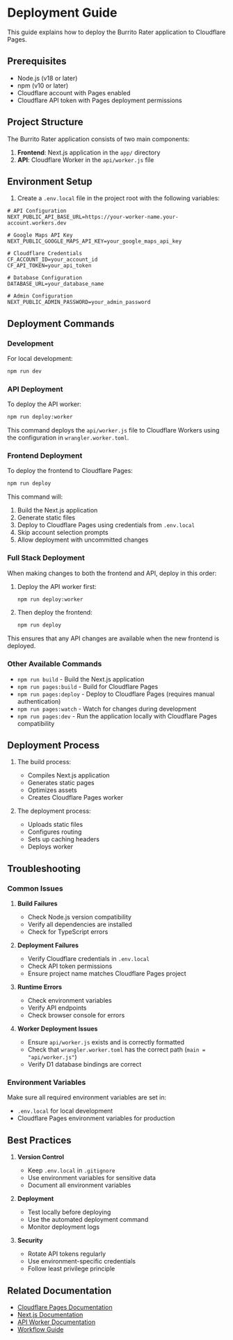 # Deployment Guide

This guide explains how to deploy the Burrito Rater application to Cloudflare Pages.

## Prerequisites

- Node.js (v18 or later)
- npm (v10 or later)
- Cloudflare account with Pages enabled
- Cloudflare API token with Pages deployment permissions

## Project Structure

The Burrito Rater application consists of two main components:

1. **Frontend**: Next.js application in the `app/` directory
2. **API**: Cloudflare Worker in the `api/worker.js` file

## Environment Setup

1. Create a `.env.local` file in the project root with the following variables:

```env
# API Configuration
NEXT_PUBLIC_API_BASE_URL=https://your-worker-name.your-account.workers.dev

# Google Maps API Key
NEXT_PUBLIC_GOOGLE_MAPS_API_KEY=your_google_maps_api_key

# Cloudflare Credentials
CF_ACCOUNT_ID=your_account_id
CF_API_TOKEN=your_api_token

# Database Configuration
DATABASE_URL=your_database_name

# Admin Configuration
NEXT_PUBLIC_ADMIN_PASSWORD=your_admin_password
```

## Deployment Commands

### Development

For local development:
```bash
npm run dev
```

### API Deployment

To deploy the API worker:
```bash
npm run deploy:worker
```

This command deploys the `api/worker.js` file to Cloudflare Workers using the configuration in `wrangler.worker.toml`.

### Frontend Deployment

To deploy the frontend to Cloudflare Pages:
```bash
npm run deploy
```

This command will:
1. Build the Next.js application
2. Generate static files
3. Deploy to Cloudflare Pages using credentials from `.env.local`
4. Skip account selection prompts
5. Allow deployment with uncommitted changes

### Full Stack Deployment

When making changes to both the frontend and API, deploy in this order:

1. Deploy the API worker first:
   ```bash
   npm run deploy:worker
   ```

2. Then deploy the frontend:
   ```bash
   npm run deploy
   ```

This ensures that any API changes are available when the new frontend is deployed.

### Other Available Commands

- `npm run build` - Build the Next.js application
- `npm run pages:build` - Build for Cloudflare Pages
- `npm run pages:deploy` - Deploy to Cloudflare Pages (requires manual authentication)
- `npm run pages:watch` - Watch for changes during development
- `npm run pages:dev` - Run the application locally with Cloudflare Pages compatibility

## Deployment Process

1. The build process:
   - Compiles Next.js application
   - Generates static pages
   - Optimizes assets
   - Creates Cloudflare Pages worker

2. The deployment process:
   - Uploads static files
   - Configures routing
   - Sets up caching headers
   - Deploys worker

## Troubleshooting

### Common Issues

1. **Build Failures**
   - Check Node.js version compatibility
   - Verify all dependencies are installed
   - Check for TypeScript errors

2. **Deployment Failures**
   - Verify Cloudflare credentials in `.env.local`
   - Check API token permissions
   - Ensure project name matches Cloudflare Pages project

3. **Runtime Errors**
   - Check environment variables
   - Verify API endpoints
   - Check browser console for errors

4. **Worker Deployment Issues**
   - Ensure `api/worker.js` exists and is correctly formatted
   - Check that `wrangler.worker.toml` has the correct path (`main = "api/worker.js"`)
   - Verify D1 database bindings are correct

### Environment Variables

Make sure all required environment variables are set in:
- `.env.local` for local development
- Cloudflare Pages environment variables for production

## Best Practices

1. **Version Control**
   - Keep `.env.local` in `.gitignore`
   - Use environment variables for sensitive data
   - Document all environment variables

2. **Deployment**
   - Test locally before deploying
   - Use the automated deployment command
   - Monitor deployment logs

3. **Security**
   - Rotate API tokens regularly
   - Use environment-specific credentials
   - Follow least privilege principle

## Related Documentation

- [Cloudflare Pages Documentation](https://developers.cloudflare.com/pages/)
- [Next.js Documentation](https://nextjs.org/docs)
- [API Worker Documentation](./API_WORKER.md)
- [Workflow Guide](./WORKFLOW.md) 